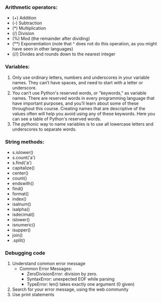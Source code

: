 ### Arithmetic operators:
  - (+) Addition
  - (-) Subtraction
  - (*) Multiplication
  - (/) Division
  - (%) Mod (the remainder after dividing)
  - (**) Exponentiation (note that ^ does not do this operation, as you might have seen in other languages)
  - (//) Divides and rounds down to the nearest integer


### Variables:
1. Only use ordinary letters, numbers and underscores in your variable names. They can’t have spaces, and need to start
   with a letter or underscore.
2. You can’t use Python's reserved words, or "keywords," as variable names. There are reserved words in every
   programming language that have important purposes, and you’ll learn about some of these throughout this course.
   Creating names that are descriptive of the values often will help you avoid using any of these keywords. Here you can
   see a table of Python's reserved words.
3. The pythonic way to name variables is to use all lowercase letters and underscores to separate words.


### String methods:
   - s.islower()
   - s.count('a')
   - s.find('a')
   - capitalize()
   - center()
   - count()
   - endswith()
   - find()
   - format()
   - index()
   - isalnum()
   - isalpha()
   - isdecimal()
   - islower()
   - isnumeric()
   - isupper()
   - join()
   - .split()


### Debugging code
   1. Understand common error message
      - Common Error Messages: 
         - ZeroDivisionError: division by zero. 
         - SyntaxError: unexpected EOF while parsing
         - TypeError: len() takes exactly one argument (0 given)
   2. Search for your error message, using the web community 
   3. Use print statements 
   